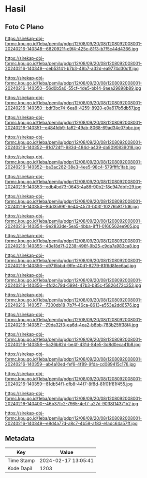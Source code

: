 # Hasil

## Foto C Plano

https://sirekap-obj-formc.kpu.go.id/1eba/pemilu/pdpr/12/08/09/20/08/1208092008001-20240216-140348--6820921f-c9f4-425c-81f3-b7f5c44d4366.jpg

https://sirekap-obj-formc.kpu.go.id/1eba/pemilu/pdpr/12/08/09/20/08/1208092008001-20240216-140349--ceb53141-b7b3-49b7-a32d-ea9774d30c1f.jpg

https://sirekap-obj-formc.kpu.go.id/1eba/pemilu/pdpr/12/08/09/20/08/1208092008001-20240216-140350--56d0b5a0-55cf-4de5-bb14-9aea29898b89.jpg

https://sirekap-obj-formc.kpu.go.id/1eba/pemilu/pdpr/12/08/09/20/08/1208092008001-20240216-140350--bdf3bc74-6ea8-4259-8920-e0a617b5db57.jpg

https://sirekap-obj-formc.kpu.go.id/1eba/pemilu/pdpr/12/08/09/20/08/1208092008001-20240216-140351--e484fdb9-fa82-49ab-8068-69ad34c07bbc.jpg

https://sirekap-obj-formc.kpu.go.id/1eba/pemilu/pdpr/12/08/09/20/08/1208092008001-20240216-140352--81d724f1-983d-484d-a439-da9090839018.jpg

https://sirekap-obj-formc.kpu.go.id/1eba/pemilu/pdpr/12/08/09/20/08/1208092008001-20240216-140352--ba3ac262-38e3-4ee5-98c4-579ffffc1fab.jpg

https://sirekap-obj-formc.kpu.go.id/1eba/pemilu/pdpr/12/08/09/20/08/1208092008001-20240216-140353--edb4bd73-0643-4a86-90b2-18e947dbfc29.jpg

https://sirekap-obj-formc.kpu.go.id/1eba/pemilu/pdpr/12/08/09/20/08/1208092008001-20240216-140354--8dd3599f-6e44-4573-b03f-10276b8f71d6.jpg

https://sirekap-obj-formc.kpu.go.id/1eba/pemilu/pdpr/12/08/09/20/08/1208092008001-20240216-140354--9e2833de-5ea5-4bba-8ff1-0160562ee905.jpg

https://sirekap-obj-formc.kpu.go.id/1eba/pemilu/pdpr/12/08/09/20/08/1208092008001-20240216-140355--43e18d7f-2238-496f-9b25-c9da7a983ca8.jpg

https://sirekap-obj-formc.kpu.go.id/1eba/pemilu/pdpr/12/08/09/20/08/1208092008001-20240216-140356--c9715bbd-9ffe-40d1-8279-81f6d8fee6ad.jpg

https://sirekap-obj-formc.kpu.go.id/1eba/pemilu/pdpr/12/08/09/20/08/1208092008001-20240216-140356--4fd2c79d-5994-47b3-b85c-f5826472c353.jpg

https://sirekap-obj-formc.kpu.go.id/1eba/pemilu/pdpr/12/08/09/20/08/1208092008001-20240216-140357--7300db18-7b7f-46ca-8613-e553e2dd6576.jpg

https://sirekap-obj-formc.kpu.go.id/1eba/pemilu/pdpr/12/08/09/20/08/1208092008001-20240216-140357--29da32f3-ea6d-4ea2-b8bb-783b25ff38f4.jpg

https://sirekap-obj-formc.kpu.go.id/1eba/pemilu/pdpr/12/08/09/20/08/1208092008001-20240216-140358--5a26b82d-be4f-431d-84e5-3d8d0eca41b8.jpg

https://sirekap-obj-formc.kpu.go.id/1eba/pemilu/pdpr/12/08/09/20/08/1208092008001-20240216-140359--ab4a10ed-fef6-4f89-9fda-cd089415c178.jpg

https://sirekap-obj-formc.kpu.go.id/1eba/pemilu/pdpr/12/08/09/20/08/1208092008001-20240216-140359--81db54f1-dfb8-44f7-8f8d-81f01f81f455.jpg

https://sirekap-obj-formc.kpu.go.id/1eba/pemilu/pdpr/12/08/09/20/08/1208092008001-20240216-140400--46b37fc2-7965-4ef7-a27d-9038f14371b2.jpg

https://sirekap-obj-formc.kpu.go.id/1eba/pemilu/pdpr/12/08/09/20/08/1208092008001-20240216-140349--e8d4a77d-a8c7-4b58-af83-e1adc64a57ff.jpg


## Metadata

| Key        | Value               |
| ---------- | ------------------- |
| Time Stamp | 2024-02-17 13:05:41 |
| Kode Dapil | 1203                |




